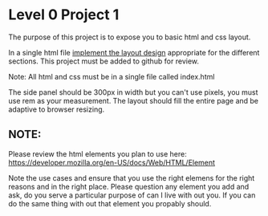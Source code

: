 # Level 0 Project 1
The purpose of this project is to expose you to basic html and css layout.

In a single html file [implement the layout design](https://github.com/pragmaproducts/Training/blob/master/Images/project0.png) appropriate for the different sections.
This project must be added to github for review.

Note: All html and css must be in a single file called index.html

The side panel should be 300px in width but you can't use pixels, you must use rem as your measurement.
The layout should fill the entire page and be adaptive to browser resizing.

## NOTE:
Please review the html elements you plan to use here:  
https://developer.mozilla.org/en-US/docs/Web/HTML/Element

Note the use cases and ensure that you use the right elemens for the right reasons and in the right place. Please question any element you add and ask, do you serve a particular purpose of can I live with out you. If you can do the same thing with out that element you propably should.
